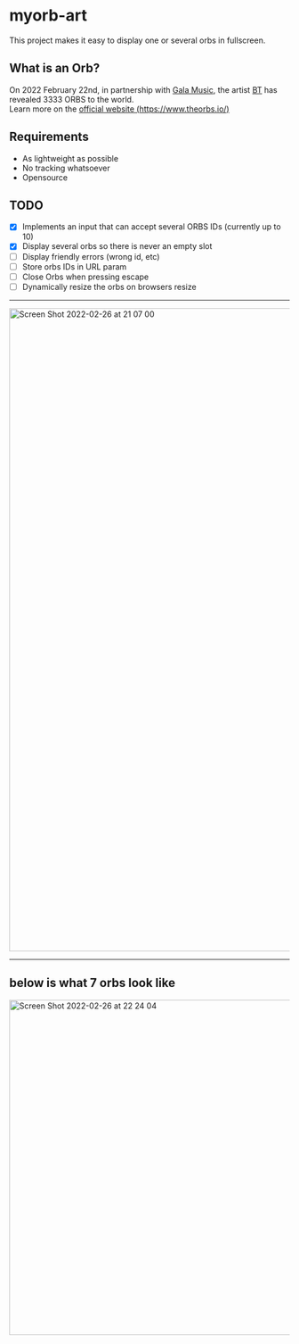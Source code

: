 # myorb-art

This project makes it easy to display one or several orbs in fullscreen.

## What is an Orb?

On 2022 February 22nd, in partnership with [Gala Music](https://twitter.com/gogalamusic), the artist [BT](https://twitter.com/BT) has revealed 3333 ORBS to the world.  
Learn more on the [official website (https://www.theorbs.io/)](https://www.theorbs.io/)

## Requirements
 - As lightweight as possible
 - No tracking whatsoever
 - Opensource

## TODO
 - [x] Implements an input that can accept several ORBS IDs (currently up to 10)
 - [x] Display several orbs so there is never an empty slot 
 - [ ] Display friendly errors (wrong id, etc)
 - [ ] Store orbs IDs in URL param
 - [ ] Close Orbs when pressing escape
 - [ ] Dynamically resize the orbs on browsers resize

---

<img width="1153" alt="Screen Shot 2022-02-26 at 21 07 00" src="https://user-images.githubusercontent.com/3918958/155857716-6470d472-230f-41ea-a83c-abf4c861e956.png">

---
## below is what 7 orbs look like

<img width="601" alt="Screen Shot 2022-02-26 at 22 24 04" src="https://user-images.githubusercontent.com/3918958/155859596-9275a1c3-0e65-47c3-b7ec-dd52f4fccdee.png">
